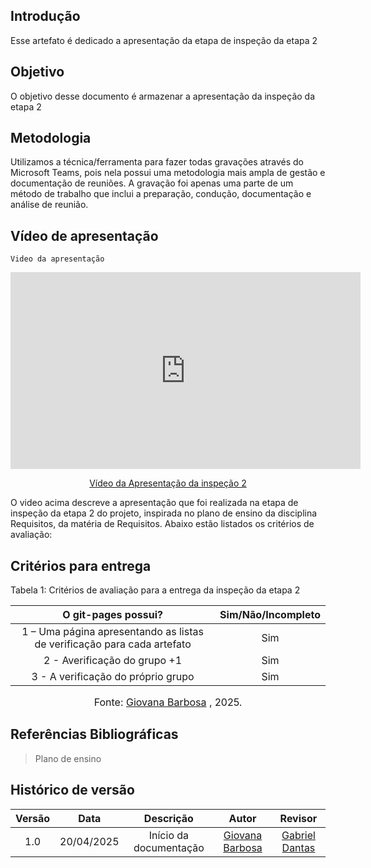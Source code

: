 ## Introdução

Esse artefato é dedicado a apresentação da etapa de inspeção da etapa 2 

## Objetivo

O objetivo desse documento é armazenar a apresentação da inspeção da etapa 2

## Metodologia

Utilizamos a técnica/ferramenta para fazer todas gravações através do Microsoft Teams, pois nela possui uma metodologia mais ampla de gestão e documentação de reuniões. A gravação foi apenas uma parte de um método de trabalho que inclui a preparação, condução, documentação e análise de reunião.

## Vídeo de apresentação

    Video da apresentação

<p style="text-align: center"><iframe width="560" height="315" src="https://www.youtube.com/embed/YQwXgec4ktw" title="YouTube video player" frameborder="0" allow="accelerometer; autoplay; clipboard-write; encrypted-media; gyroscope; picture-in-picture; web-share" referrerpolicy="strict-origin-when-cross-origin" allowfullscreen></iframe></p>
<p style="text-align: center"><a href="  https://youtu.be/YQwXgec4ktw" target="blanket">Vídeo da Apresentação da inspeção 2</a></p>


O video acima descreve a apresentação que foi realizada na etapa de inspeção da etapa 2 do projeto, inspirada no plano de ensino da disciplina Requisitos, da matéria de Requisitos. Abaixo estão listados os critérios de avaliação:

## Critérios para entrega

Tabela 1: Critérios de avaliação para a entrega da inspeção da etapa 2

|                                                                                                                      O git-pages possui?                                                                                                                      | Sim/Não/Incompleto | 
| :-----------------------------------------------------------------------------------------------------------------------------------------------------------------------------------------------------------------------------------------------------------: | :----------------: |
|                                                                                   1 – Uma página apresentando as listas de verificação para cada artefato                                                                                |              Sim      |                                 
|                                2 - Averificação do grupo +1  |         Sim               
|                                                                               3 - A verificação do próprio grupo                                      |        Sim         
                                                 
<font size="3"><p style="text-align: center">Fonte:  [Giovana Barbosa](https://github.com/gio221) , 2025.</p></font>

## Referências Bibliográficas

> Plano de ensino

## Histórico de versão

| Versão |    Data    |              Descrição              |                     Autor                     | Revisor |
| :----: | :--------: | :---------------------------------: | :-------------------------------------------: | :-----: |
|  1.0   | 20/04/2025 |       Início da documentação        | [Giovana Barbosa ](https://github.com/gio221) |     [Gabriel Dantas](https://github.com/gbevi)         |


